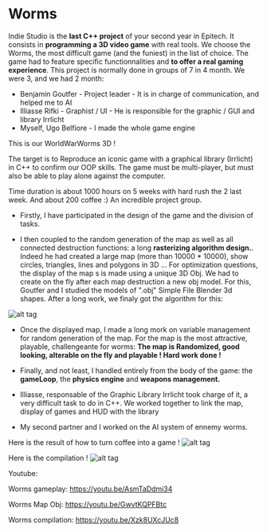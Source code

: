 # Worms
Indie Studio is the **last C++ project** of your second year in Epitech. It consists in **programming a 3D video game** with real tools. We choose the Worms, the most difficult game (and the funiest) in the list of choice. The game had to feature specific functionnalities and **to offer a real gaming experience**. 
This project is normally done in groups of 7 in 4 month. We were 3, and we had 2 month:
 - Benjamin Goutfer - Project leader - It is in charge of communication, and helped me to AI
 - Illiasse Rifki - Graphist / UI - He is responsible for the graphic / GUI and library Irrlicht
 - Myself, Ugo Belfiore - I made the whole game engine

This is our WorldWarWorms 3D !

The target is to Reproduce an iconic game with a graphical library (Irrlicht) in C++ to confirm our OOP skills. The game must be multi-player, but must also be able to play alone against the computer.

Time duration is about 1000 hours on 5 weeks with hard rush the 2 last week. And about 200 coffee :)
An incredible project group.

 - Firstly, I have participated in the design of the game and the division of tasks.

 - I then coupled to the random generation of the map as well as all connected destruction functions: a long **rasterizing algorithm design.**. Indeed he had created a large map (more than 10000 * 10000), show circles, triangles, lines and polygons in 3D ... For optimization questions, the display of the map s is made using a unique 3D Obj. We had to create on the fly after each map destruction a new obj model. For this, Goutfer and I studied the models of ".obj" Simple File Blender 3d shapes. After a long work, we finaly got the algorithm for this:

![alt tag](https://raw.githubusercontent.com/usernameHed/Worms/master/ObjWorms.gif)

 - Once the displayed map, I made a long mork on variable management for random generation of the map. For the map is the most attractive, playable, challengeante for worms: **The map is Randomized, good looking, alterable on the fly and playable ! Hard work done !**
 
 - Finally, and not least, I handled entirely from the body of the game: the **gameLoop**, the **physics engine** and **weapons management.**
 - Illiasse, responsable of the Graphic Library Irrlicht took charge of it, a very difficult task to do in C++. We worked together to link the map, display of games and HUD with the library
 
 - My second partner and I worked on the AI system of ennemy worms.

Here is the result of how to turn coffee into a game !
![alt tag](https://raw.githubusercontent.com/usernameHed/Worms/master/Worms.gif)

Here is the compilation !
![alt tag](https://raw.githubusercontent.com/usernameHed/Worms/master/CompileWorms.gif)

Youtube:

Worms gameplay: https://youtu.be/AsmTaDdmi34

Worms Map Obj: https://youtu.be/GwvtKQPFBtc

Worms compilation: https://youtu.be/Xzk8UXcJUc8
